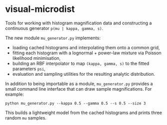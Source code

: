 # visual-microdist

Tools for working with histogram magnification data and constructing a
continuous generator `p(mu | kappa, gamma, s)`.

The new module `mu_generator.py` implements:

* loading cached histograms and interpolating them onto a common grid,
* fitting each histogram with a lognormal + power-law mixture via Poisson
  likelihood minimisation,
* building an RBF interpolator to map `(kappa, gamma, s)` to the fitted
  parameters `psi`,
* evaluation and sampling utilities for the resulting analytic
  distribution.

In addition to being importable as a module, `mu_generator.py` provides a
small command line interface that can draw sample magnifications.  For
example:

```
python mu_generator.py --kappa 0.5 --gamma 0.5 --s 0.5 --size 3
```

This builds a lightweight model from the cached histograms and prints
three random `mu` samples.
